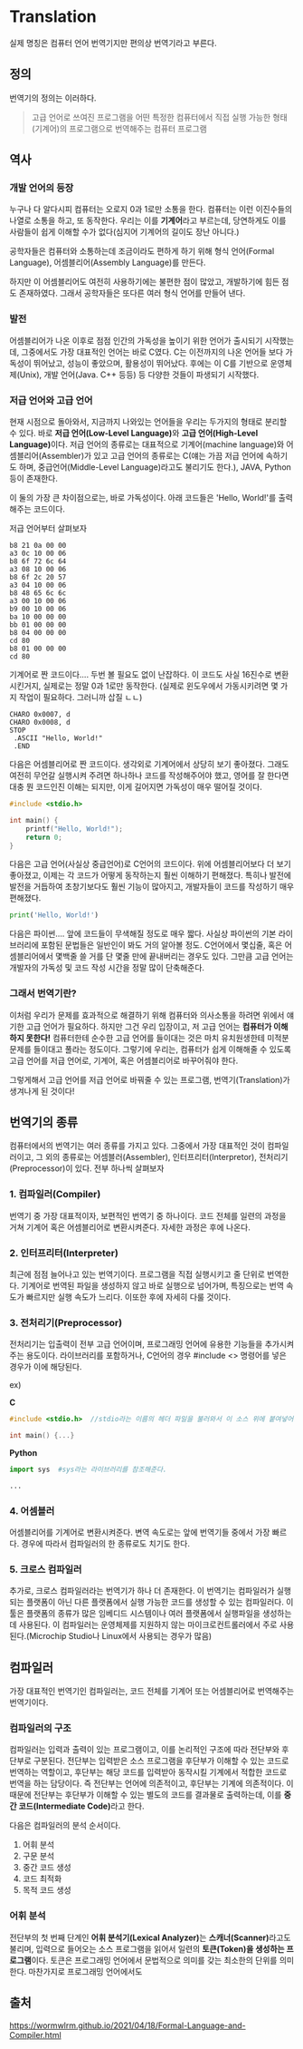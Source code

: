 # Translation

<p> 실제 명칭은 컴퓨터 언어 번역기지만 편의상 번역기라고 부른다.

## 정의
<p>번역기의 정의는 이러하다.</p>

>고급 언어로 쓰여진 프로그램을 어떤 특정한 컴퓨터에서 직접 실행 가능한 형태(기계어)의 프로그램으로 번역해주는 컴퓨터 프로그램


## 역사

### 개발 언어의 등장

<p>누구나 다 알다시피 컴퓨터는 오로지 0과 1로만 소통을 한다. 컴퓨터는 이런 이진수들의 나열로 소통을 하고, 또 동작한다. 우리는 이를 <b>기계어</b>라고 부르는데, 당연하게도 이를 사람들이 쉽게 이해할 수가 없다(심지어 기계어의 길이도 장난 아니다.) </p>

<p>공학자들은 컴퓨터와 소통하는데 조금이라도 편하게 하기 위해 형식 언어(Formal Language), </<b>어셈블리어(Assembly Language)</b>를 만든다.</p>

<p>하지만 이 어셈블리어도 여전히 사용하기에는 불편한 점이 많았고, 개발하기에 힘든 점도 존재하였다. 그래서 공학자들은 또다른 여러 형식 언어를 만들어 낸다.</p>

### 발전

<p>어셈블리어가 나온 이후로 점점 인간의 가독성을 높이기 위한 언어가 출시되기 시작했는데, 그중에서도 가장 대표적인 언어는 바로 C였다. C는 이전까지의 나온 언어들 보다 가독성이 뛰어났고, 성능이 좋았으며, 활용성이 뛰어났다. 후에는 이 C를 기반으로 운영체제(Unix), 개발 언어(Java. C++ 등등) 등 다양한 것들이 파생되기 시작했다.</p>

### 저급 언어와 고급 언어

<p>현재 시점으로 돌아와서, 지금까지 나와있는 언어들을 우리는 두가지의 형태로 분리할 수 있다. 바로 <b>저급 언어(Low-Level Language)</b>와 <b>고급 언어(High-Level Language)</b>이다. 저급 언어의 종류로는 대표적으로 기계어(machine language)와 어셈블리어(Assembler)가 있고 고급 언어의 종류로는 C(얘는 가끔 저급 언어에 속하기도 하며, 중급언어(Middle-Level Language)라고도 불리기도 한다.), JAVA, Python 등이 존재한다.</p>

<p>이 둘의 가장 큰 차이점으로는, 바로 가독성이다. 아래 코드들은 'Hello, World!'를 출력해주는 코드이다.</p>
<p></p>
<p>저급 언어부터 살펴보자</p>

```machine language
b8 21 0a 00 00
a3 0c 10 00 06
b8 6f 72 6c 64
a3 08 10 00 06
b8 6f 2c 20 57
a3 04 10 00 06
b8 48 65 6c 6c
a3 00 10 00 06
b9 00 10 00 06
ba 10 00 00 00
bb 01 00 00 00
b8 04 00 00 00
cd 80
b8 01 00 00 00
cd 80
```

<p>기계어로 짠 코드이다.... 두번 볼 필요도 없이 난잡하다. 이 코드도 사실 16진수로 변환시킨거지, 실제로는 정말 0과 1로만 동작한다. (실제로 윈도우에서 가동시키려면 몇 가지 작업이 필요하다. 그러니까 삽질 ㄴㄴ)</p>

```assembly
CHARO 0x0007, d
CHARO 0x0008, d
STOP
 .ASCII "Hello, World!"
 .END
```

<p>다음은 어셈블리어로 짠 코드이다. 생각외로 기계어에서 상당히 보기 좋아졌다. 그래도 여전히 무언갈 실행시켜 주려면 하나하나 코드를 작성해주어야 했고, 영어를 잘 한다면 대충 뭔 코드인진 이해는 되지만, 이게 길어지면 가독성이 매우 떨어질 것이다.</p>

```C
#include <stdio.h>

int main() {
    printf("Hello, World!");
    return 0;
}
```

<p>다음은 고급 언어(사실상 중급언어)로 C언어의 코드이다. 위에 어셈블리어보다 더 보기 좋아졌고, 이제는 각 코드가 어떻게 동작하는지 훨씬 이해하기 편해졌다. 특히나 발전에 발전을 거듭하여 초창기보다도 훨씬 기능이 많아지고, 개발자들이 코드를 작성하기 매우 편해졌다.</p>

```Python
print('Hello, World!')
```

<p>다음은 파이썬.... 앞에 코드들이 무색해질 정도로 매우 짧다. 사실상 파이썬의 기본 라이브러리에 포함된 문법들은 일반인이 봐도 거의 알아볼 정도. C언어에서 몇십줄, 혹은 어셈블리어에서 몇백줄 쓸 거를 단 몇줄 만에 끝내버리는 경우도 있다. 그만큼 고급 언어는 개발자의 가독성 및 코드 작성 시간을 정말 많이 단축해준다.</p>

### 그래서 번역기란?

<p>이처럼 우리가 문제를 효과적으로 해결하기 위해 컴퓨터와 의사소통을 하려면 위에서 얘기한 고급 언어가 필요하다. 하지만 그건 우리 입장이고, 저 고급 언어는 <b>컴퓨터가 이해하지 못한다!</b> 컴퓨터한테 순수한 고급 언어를 들이대는 것은 마치 유치원생한테 미적분 문제를 들이대고 풀라는 정도이다. 그렇기에 우리는, 컴퓨터가 쉽게 이해해줄 수 있도록 고급 언어를 저급 언어로, 기계어, 혹은 어셈블리어로 바꾸어줘야 한다.</p>

<p>그렇게해서 고급 언어를 저급 언어로 바꿔줄 수 있는 프로그램, 번역기(Translation)가 생겨나게 된 것이다!</p>

## 번역기의 종류

<p> 컴퓨터에서의 번역기는 여러 종류를 가지고 있다. 그중에서 가장 대표적인 것이 컴파일러이고, 그 외의 종류로는 어셈블러(Assembler), 인터프리터(Interpretor), 전처리기(Preprocessor)이 있다. 전부 하나씩 살펴보자</p> 

### 1. 컴파일러(Compiler)

<p> 번역기 중 가장 대표적이자, 보편적인 번역기 중 하나이다. 코드 전체를 일련의 과정을 거쳐 기계어 혹은 어셈블리어로 변환시켜준다. 자세한 과정은 후에 나온다.</p>

### 2. 인터프리터(Interpreter)

<p> 최근에 점점 늘어나고 있는 번역기이다. 프로그램을 직접 실행시키고 줄 단위로 번역한다. 기계어로 번역된 파일을 생성하지 않고 바로 실행으로 넘어가며, 특징으로는 번역 속도가 빠르지만 실행 속도가 느리다. 이또한 후에 자세히 다룰 것이다. </p>

### 3. 전처리기(Preprocessor)

<p> 전처리기는 입출력이 전부 고급 언어이며, 프로그래밍 언어에 유용한 기능들을 추가시켜주는 용도이다. 라이브러리를 포함하거나, C언어의 경우 #include <> 명령어를 넣은 경우가 이에 해당된다. </p>

<p>ex)</p>
<p></p>
<p><b>C</b></p>

```C
#include <stdio.h>  //stdio라는 이름의 헤더 파일을 불러와서 이 소스 위에 붙여넣어준다.

int main() {...}
```

<p><b>Python</b></p>

```Python
import sys  #sys라는 라이브러리를 참조해준다.

...
```

### 4. 어셈블러

<p>어셈블리어를 기계어로 변환시켜준다. 변역 속도로는 앞에 번역기들 중에서 가장 빠르다. 경우에 따라서 컴파일러의 한 종류로도 치기도 한다.</p>

### 5. 크로스 컴파일러

<p> 추가로, 크로스 컴파일러라는 번역기가 하나 더 존재한다. 이 번역기는 컴파일러가 실행되는 플랫폼이 아닌 다른 플랫폼에서 실행 가능한 코드를 생성할 수 있는 컴파일러다. 이 툴은 플랫폼의 종류가 많은 임베디드 시스템이나 여러 플랫폼에서 실행파일을 생성하는 데 사용된다. 이 컴파일러는 운영체제를 지원하지 않는 마이크로컨트롤러에서 주로 사용된다.(Microchip Studio나 Linux에서 사용되는 경우가 많음)</p>


## 컴파일러
<p> 가장 대표적인 번역기인 컴파일러는, 코드 전체를 기계어 또는 어셈블리어로 번역해주는 번역기이다. </p>

### 컴파일러의 구조
<p> 컴파일러는 입력과 출력이 있는 프로그램이고, 이를 논리적인 구조에 따라 전단부와 후단부로 구분된다. 전단부는 입력받은 소스 프로그램을 후단부가 이해할 수 있는 코드로 번역하는 역할이고, 후단부는 해당 코드를 입력받아 동작시킬 기계에서 적합한 코드로 번역을 하는 담당이다. 즉 전단부는 언어에 의존적이고, 후단부는 기계에 의존적이다. 이 때문에 전단부는 후단부가 이해할 수 있는 별도의 코드를 결과물로 출력하는데, 이를 <b>중간 코드(Intermediate Code)</b>라고 한다.</p>

<p> 다음은 컴파일러의 분석 순서이다.</p>

<ol>
    <li>어휘 분석</li>
    <li>구문 분석</li>
    <li>중간 코드 생성</li>
    <li>코드 최적화</li>
    <li>목적 코드 생성</li>
</ol>

### 어휘 분석

<p> 전단부의 첫 번째 단계인 <b>어휘 분석기(Lexical Analyzer)</b>는 <b>스캐너(Scanner)</b>라고도 불리며, 입력으로 들어오는 소스 프로그램을 읽어서 일련의 <b>토큰(Token)을 생성하는 프로그램</b>이다. 토큰은 프로그래밍 언어에서 문법적으로 의미를 갖는 최소한의 단위를 의미한다. 마찬가지로 프로그래밍 언어에서도 

## 출처
https://wormwlrm.github.io/2021/04/18/Formal-Language-and-Compiler.html